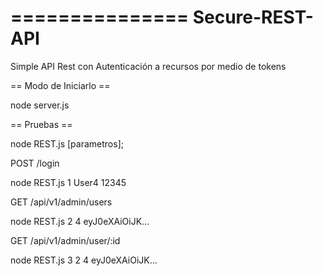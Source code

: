 ===============
Secure-REST-API
===============

Simple API Rest con Autenticación a recursos por medio de tokens

== Modo de Iniciarlo ==

node server.js

== Pruebas ==

node REST.js [parametros];

POST /login

node REST.js 1 User4 12345

GET /api/v1/admin/users

node REST.js 2 4 eyJ0eXAiOiJK...

GET /api/v1/admin/user/:id

node REST.js 3 2 4 eyJ0eXAiOiJK...
